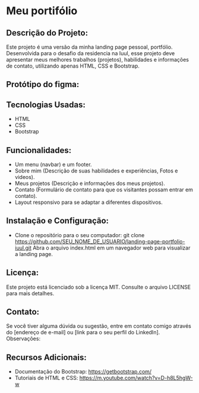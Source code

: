 # Meu portifólio

## Descrição do Projeto:

Este projeto é uma versão da minha landing page pessoal, portfólio. Desenvolvida para o desafio da residencia na Iuul, esse projeto deve apresentar meus melhores trabalhos (projetos), habilidades e informações de contato, utilizando apenas HTML, CSS e Bootstrap.

## Protótipo do figma: 

## Tecnologias Usadas:

- HTML
- CSS
- Bootstrap

## Funcionalidades:

- Um menu (navbar) e um footer.
- Sobre mim (Descrição de suas habilidades e experiências, Fotos e videos).
- Meus projetos (Descrição e informações dos meus projetos).
- Contato (Formulário de contato para que os visitantes possam entrar em contato).
- Layout responsivo para se adaptar a diferentes dispositivos.

## Instalação e Configuração:

- Clone o repositório para o seu computador:
git clone https://github.com/SEU_NOME_DE_USUARIO/landing-page-portfolio-iuul.git
Abra o arquivo index.html em um navegador web para visualizar a landing page.

## Licença:

Este projeto está licenciado sob a licença MIT. Consulte o arquivo LICENSE para mais detalhes.

## Contato:

Se você tiver alguma dúvida ou sugestão, entre em contato comigo através do [endereço de e-mail] ou [link para o seu perfil do LinkedIn].
Observações:

## Recursos Adicionais:

- Documentação do Bootstrap: https://getbootstrap.com/
- Tutoriais de HTML e CSS: https://m.youtube.com/watch?v=D-h8L5hgW-w